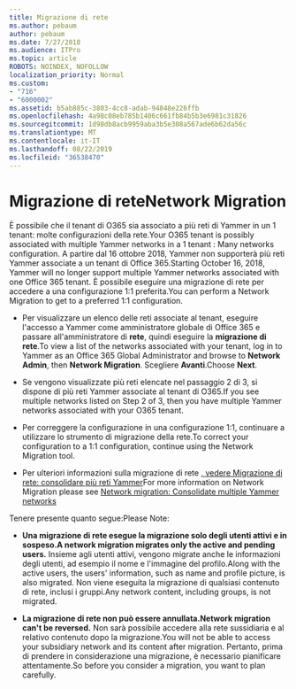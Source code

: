 ```yaml
---
title: Migrazione di rete
ms.author: pebaum
author: pebaum
ms.date: 7/27/2018
ms.audience: ITPro
ms.topic: article
ROBOTS: NOINDEX, NOFOLLOW
localization_priority: Normal
ms.custom:
- "716"
- "6000002"
ms.assetid: b5ab885c-3803-4cc8-adab-94848e226ffb
ms.openlocfilehash: 4a98c08eb785b1406c661fb84b5b3e6981c31826
ms.sourcegitcommit: 1d98db8acb9959aba3b5e308a567ade6b62da56c
ms.translationtype: MT
ms.contentlocale: it-IT
ms.lasthandoff: 08/22/2019
ms.locfileid: "36538470"
---
```

# <a name="network-migration"></a><span data-ttu-id="8e4eb-102">Migrazione di rete</span><span class="sxs-lookup"><span data-stu-id="8e4eb-102">Network Migration</span></span>

<span data-ttu-id="8e4eb-103">È possibile che il tenant di O365 sia associato a più reti di Yammer in un 1 tenant: molte configurazioni della rete.</span><span class="sxs-lookup"><span data-stu-id="8e4eb-103">Your O365 tenant is possibly associated with multiple Yammer networks in a 1 tenant : Many networks configuration.</span></span> <span data-ttu-id="8e4eb-104">A partire dal 16 ottobre 2018, Yammer non supporterà più reti Yammer associate a un tenant di Office 365.</span><span class="sxs-lookup"><span data-stu-id="8e4eb-104">Starting October 16, 2018, Yammer will no longer support multiple Yammer networks associated with one Office 365 tenant.</span></span> <span data-ttu-id="8e4eb-105">È possibile eseguire una migrazione di rete per accedere a una configurazione 1:1 preferita.</span><span class="sxs-lookup"><span data-stu-id="8e4eb-105">You can perform a Network Migration to get to a preferred 1:1 configuration.</span></span>
  
- <span data-ttu-id="8e4eb-106">Per visualizzare un elenco delle reti associate al tenant, eseguire l'accesso a Yammer come amministratore globale di Office 365 e passare all'amministratore di **rete**, quindi eseguire la **migrazione di rete**.</span><span class="sxs-lookup"><span data-stu-id="8e4eb-106">To view a list of the networks associated with your tenant, log in to Yammer as an Office 365 Global Administrator and browse to **Network Admin**, then **Network Migration**.</span></span> <span data-ttu-id="8e4eb-107">Scegliere **Avanti**.</span><span class="sxs-lookup"><span data-stu-id="8e4eb-107">Choose **Next**.</span></span>

- <span data-ttu-id="8e4eb-108">Se vengono visualizzate più reti elencate nel passaggio 2 di 3, si dispone di più reti Yammer associate al tenant di O365.</span><span class="sxs-lookup"><span data-stu-id="8e4eb-108">If you see multiple networks listed on Step 2 of 3, then you have multiple Yammer networks associated with your O365 tenant.</span></span>

- <span data-ttu-id="8e4eb-109">Per correggere la configurazione in una configurazione 1:1, continuare a utilizzare lo strumento di migrazione della rete.</span><span class="sxs-lookup"><span data-stu-id="8e4eb-109">To correct your configuration to a 1:1 configuration, continue using the Network Migration tool.</span></span>

- <span data-ttu-id="8e4eb-110">Per ulteriori informazioni sulla migrazione di rete [, vedere Migrazione di rete: consolidare più reti Yammer](https://support.office.com/article/a22c1b20-9231-4ce2-a916-392b1056d002)</span><span class="sxs-lookup"><span data-stu-id="8e4eb-110">For more information on Network Migration please see [Network migration: Consolidate multiple Yammer networks](https://support.office.com/article/a22c1b20-9231-4ce2-a916-392b1056d002)</span></span>

<span data-ttu-id="8e4eb-111">Tenere presente quanto segue:</span><span class="sxs-lookup"><span data-stu-id="8e4eb-111">Please Note:</span></span>
  
- <span data-ttu-id="8e4eb-112">**Una migrazione di rete esegue la migrazione solo degli utenti attivi e in sospeso.**</span><span class="sxs-lookup"><span data-stu-id="8e4eb-112">**A network migration migrates only the active and pending users.**</span></span> <span data-ttu-id="8e4eb-113">Insieme agli utenti attivi, vengono migrate anche le informazioni degli utenti, ad esempio il nome e l'immagine del profilo.</span><span class="sxs-lookup"><span data-stu-id="8e4eb-113">Along with the active users, the users' information, such as name and profile picture, is also migrated.</span></span> <span data-ttu-id="8e4eb-114">Non viene eseguita la migrazione di qualsiasi contenuto di rete, inclusi i gruppi.</span><span class="sxs-lookup"><span data-stu-id="8e4eb-114">Any network content, including groups, is not migrated.</span></span>

- <span data-ttu-id="8e4eb-115">**La migrazione di rete non può essere annullata.**</span><span class="sxs-lookup"><span data-stu-id="8e4eb-115">**Network migration can't be reversed.**</span></span> <span data-ttu-id="8e4eb-116">Non sarà possibile accedere alla rete sussidiaria e al relativo contenuto dopo la migrazione.</span><span class="sxs-lookup"><span data-stu-id="8e4eb-116">You will not be able to access your subsidiary network and its content after migration.</span></span> <span data-ttu-id="8e4eb-117">Pertanto, prima di prendere in considerazione una migrazione, è necessario pianificare attentamente.</span><span class="sxs-lookup"><span data-stu-id="8e4eb-117">So before you consider a migration, you want to plan carefully.</span></span>

